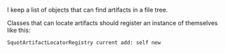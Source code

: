 I keep a list of objects that can find artifacts in a file tree.

Classes that can locate artifacts should register an instance of themselves like this:

	SquotArtifactLocatorRegistry current add: self new